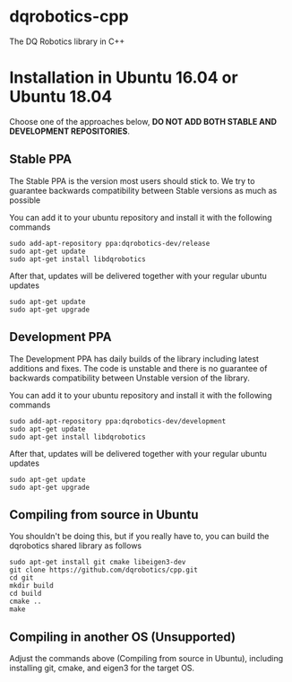 # dqrobotics-cpp
The DQ Robotics library in C++

# Installation in Ubuntu 16.04 or Ubuntu 18.04

Choose one of the approaches below, **DO NOT ADD BOTH STABLE AND DEVELOPMENT REPOSITORIES**.

## Stable PPA

The Stable PPA is the version most users should stick to. We try to guarantee backwards compatibility between Stable versions as much as possible

You can add it to your ubuntu repository and install it with the following commands
```
sudo add-apt-repository ppa:dqrobotics-dev/release
sudo apt-get update
sudo apt-get install libdqrobotics
```

After that, updates will be delivered together with your regular ubuntu updates
```
sudo apt-get update
sudo apt-get upgrade
```

## Development PPA

The Development PPA has daily builds of the library including latest additions and fixes. The code is unstable and there is no guarantee of backwards compatibility between Unstable version of the library.

You can add it to your ubuntu repository and install it with the following commands
```
sudo add-apt-repository ppa:dqrobotics-dev/development
sudo apt-get update
sudo apt-get install libdqrobotics
```

After that, updates will be delivered together with your regular ubuntu updates
```
sudo apt-get update
sudo apt-get upgrade
```

## Compiling from source in Ubuntu

You shouldn't be doing this, but if you really have to, you can build the dqrobotics shared library as follows
```
sudo apt-get install git cmake libeigen3-dev
git clone https://github.com/dqrobotics/cpp.git
cd git
mkdir build
cd build
cmake ..
make
```

## Compiling in another OS (Unsupported)

Adjust the commands above (Compiling from source in Ubuntu), including installing git, cmake, and eigen3 for the target OS. 

